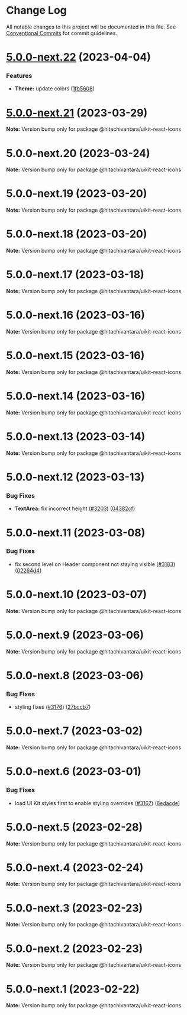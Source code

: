# Change Log

All notable changes to this project will be documented in this file.
See [Conventional Commits](https://conventionalcommits.org) for commit guidelines.

# [5.0.0-next.22](https://github.com/lumada-design/hv-uikit-react/compare/@hitachivantara/uikit-react-icons@5.0.0-next.21...@hitachivantara/uikit-react-icons@5.0.0-next.22) (2023-04-04)

### Features

- **Theme:** update colors ([1fb5608](https://github.com/lumada-design/hv-uikit-react/commit/1fb560820ec2e20d7e557271cb21debcb84d799d))

# [5.0.0-next.21](https://github.com/lumada-design/hv-uikit-react/compare/@hitachivantara/uikit-react-icons@5.0.0-next.20...@hitachivantara/uikit-react-icons@5.0.0-next.21) (2023-03-29)

**Note:** Version bump only for package @hitachivantara/uikit-react-icons

# 5.0.0-next.20 (2023-03-24)

**Note:** Version bump only for package @hitachivantara/uikit-react-icons

# 5.0.0-next.19 (2023-03-20)

**Note:** Version bump only for package @hitachivantara/uikit-react-icons

# 5.0.0-next.18 (2023-03-20)

**Note:** Version bump only for package @hitachivantara/uikit-react-icons

# 5.0.0-next.17 (2023-03-18)

**Note:** Version bump only for package @hitachivantara/uikit-react-icons

# 5.0.0-next.16 (2023-03-16)

**Note:** Version bump only for package @hitachivantara/uikit-react-icons

# 5.0.0-next.15 (2023-03-16)

**Note:** Version bump only for package @hitachivantara/uikit-react-icons

# 5.0.0-next.14 (2023-03-16)

**Note:** Version bump only for package @hitachivantara/uikit-react-icons

# 5.0.0-next.13 (2023-03-14)

**Note:** Version bump only for package @hitachivantara/uikit-react-icons

# 5.0.0-next.12 (2023-03-13)

### Bug Fixes

- **TextArea:** fix incorrect height ([#3203](https://github.com/lumada-design/hv-uikit-react/issues/3203)) ([04382cf](https://github.com/lumada-design/hv-uikit-react/commit/04382cf64cc0aaefdbe92e5faece1c6471b8ab7e))

# 5.0.0-next.11 (2023-03-08)

### Bug Fixes

- fix second level on Header component not staying visible ([#3183](https://github.com/lumada-design/hv-uikit-react/issues/3183)) ([02264d4](https://github.com/lumada-design/hv-uikit-react/commit/02264d435e758438745f40bb7e0c2fe225eff611))

# 5.0.0-next.10 (2023-03-07)

**Note:** Version bump only for package @hitachivantara/uikit-react-icons

# 5.0.0-next.9 (2023-03-06)

**Note:** Version bump only for package @hitachivantara/uikit-react-icons

# 5.0.0-next.8 (2023-03-06)

### Bug Fixes

- styling fixes ([#3176](https://github.com/lumada-design/hv-uikit-react/issues/3176)) ([27bccb7](https://github.com/lumada-design/hv-uikit-react/commit/27bccb703ea93f3f92b868ef43331924b8ca9ded))

# 5.0.0-next.7 (2023-03-02)

**Note:** Version bump only for package @hitachivantara/uikit-react-icons

# 5.0.0-next.6 (2023-03-01)

### Bug Fixes

- load UI Kit styles first to enable styling overrides ([#3167](https://github.com/lumada-design/hv-uikit-react/issues/3167)) ([6edacde](https://github.com/lumada-design/hv-uikit-react/commit/6edacde1e3d090f6e1228693b3e5628fe776fecf))

# 5.0.0-next.5 (2023-02-28)

**Note:** Version bump only for package @hitachivantara/uikit-react-icons

# 5.0.0-next.4 (2023-02-24)

**Note:** Version bump only for package @hitachivantara/uikit-react-icons

# 5.0.0-next.3 (2023-02-23)

**Note:** Version bump only for package @hitachivantara/uikit-react-icons

# 5.0.0-next.2 (2023-02-23)

**Note:** Version bump only for package @hitachivantara/uikit-react-icons

# 5.0.0-next.1 (2023-02-22)

**Note:** Version bump only for package @hitachivantara/uikit-react-icons
